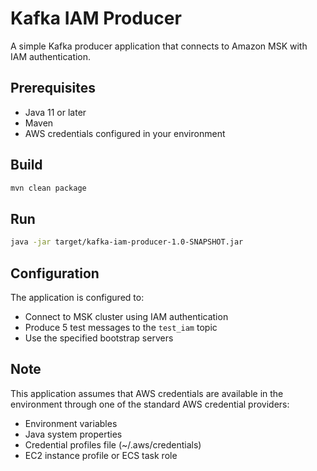 # Kafka IAM Producer

A simple Kafka producer application that connects to Amazon MSK with IAM authentication.

## Prerequisites

- Java 11 or later
- Maven
- AWS credentials configured in your environment

## Build

```bash
mvn clean package
```

## Run

```bash
java -jar target/kafka-iam-producer-1.0-SNAPSHOT.jar
```

## Configuration

The application is configured to:
- Connect to MSK cluster using IAM authentication
- Produce 5 test messages to the `test_iam` topic
- Use the specified bootstrap servers

## Note

This application assumes that AWS credentials are available in the environment through one of the standard AWS credential providers:
- Environment variables
- Java system properties
- Credential profiles file (~/.aws/credentials)
- EC2 instance profile or ECS task role